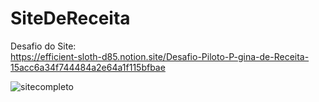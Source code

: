 ﻿# SiteDeReceita

Desafio do Site: <br>
https://efficient-sloth-d85.notion.site/Desafio-Piloto-P-gina-de-Receita-15acc6a34f744484a2e64a1f115bfbae <br>

![sitecompleto](https://user-images.githubusercontent.com/26207086/156851846-13ed92f4-cd5d-4fec-9a4b-79c291c2656b.png)
